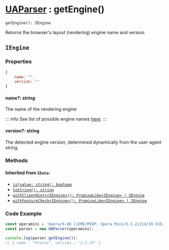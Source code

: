 # [UAParser](/api/main/overview#methods) : getEngine()

`getEngine(): IEngine`

Returns the browser's layout (rendering) engine name and version.

## `IEngine`

### Properties

```js
{ 
    name: "", 
    version: ""
}
```

#### name?: string

The name of the rendering engine

::: info
See list of possible engine names [here](/info/engine/name).
:::

#### version?: string

The detected engine version, determined dynamically from the user-agent string.

### Methods

#### Inherited from `IData`:

- [`is(value: string): boolean`](/api/main/idata/is)
- [`toString(): string`](/api/main/idata/to-string)
- [`withClientHints<IEngine>(): PromiseLike<IEngine> | IEngine`](/api/main/idata/with-client-hints)
- [`withFeatureCheck<IEngine>(): PromiseLike<IEngine> | IEngine`](/api/main/idata/with-feature-check)

### Code Example

```js
const operamini = 'Opera/9.80 (J2ME/MIDP; Opera Mini/5.1.21214/19.916; U; en) Presto/2.5.25'
const parser = new UAParser(operamini);

console.log(parser.getEngine());
// { name : "Presto", version : "2.5.25" }
```